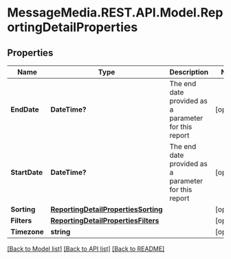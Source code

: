 # MessageMedia.REST.API.Model.ReportingDetailProperties
## Properties

Name | Type | Description | Notes
------------ | ------------- | ------------- | -------------
**EndDate** | **DateTime?** | The end date provided as a parameter for this report | [optional] 
**StartDate** | **DateTime?** | The end date provided as a parameter for this report | [optional] 
**Sorting** | [**ReportingDetailPropertiesSorting**](ReportingDetailPropertiesSorting.md) |  | [optional] 
**Filters** | [**ReportingDetailPropertiesFilters**](ReportingDetailPropertiesFilters.md) |  | [optional] 
**Timezone** | **string** |  | [optional] 

[[Back to Model list]](../README.md#documentation-for-models) [[Back to API list]](../README.md#documentation-for-api-endpoints) [[Back to README]](../README.md)

